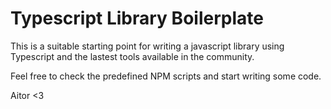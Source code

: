 # Typescript Library Boilerplate

This is a suitable starting point for writing a javascript library using Typescript and the lastest tools available in the community.

Feel free to check the predefined NPM scripts and start writing some code.

Aitor <3
